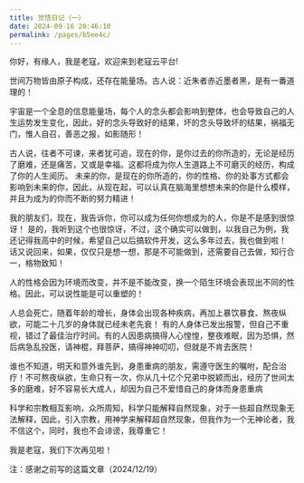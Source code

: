```yaml
---
title: 觉悟日记（一）
date: 2024-09-16 20:46:10
permalink: /pages/b5ee4c/
---
```


你好，有缘人，我是老寇，欢迎来到老寇云平台!

世间万物皆由原子构成，还存在能量场。古人说：近朱者赤近墨者黑，是有一番道理的！

宇宙是一个全息的信息能量场，每个人的念头都会影响到整体，也会导致自己的人生运势发生变化，因此，好的念头导致好的结果，坏的念头导致坏的结果，祸福无门，惟人自召，善恶之报，如影随形！

古人说，往者不可谏，来者犹可追，现在的你，是你过去的你所造的，无论是经历了磨难，还是痛苦，又或是幸福。这都将成为你人生道路上不可磨灭的经历，构成了你的人生阅历。
未来的你，是现在的你所造的，你的性格、你的处事方式都会影响到未来的你，因此，从现在起，可以认真在脑海里想想未来的你是什么模样，并且为成为的你而不断的努力精进！

我的朋友们，现在，我告诉你，你可以成为任何你想成为的人，你是不是感到很惊讶！
是的，我听到这个也很惊讶，不过，这个确实可以做到，以我自己为例，我还记得我高中的时候，希望自己以后搞软件开发，这么多年过去，我也做到啦！
话又说回来，如果，仅仅只是想一想，那是不可能做到，还需要自己去做，知行合一，格物致知！

人的性格会因为环境而改变，并不是不能改变，换一个陌生环境会表现出不同的性格。因此，可以说性能是可以重塑的！

人总会死亡，随着年龄的增长，身体会出现各种疾病，再加上暴饮暴食、熬夜纵欲，可能二十几岁的身体就已经未老先衰！
有的人身体已发出报警，但自己不重视，错过了最佳治疗时间。有的人因患病搞得人心惶惶，整夜难眠，因为恐惧，然后病急乱投医，请神棍，拜菩萨，搞得神神叨叨，但就是不肯去医院！

谁也不知道，明天和意外谁先到，身患重病的朋友，需遵守医生的嘱咐，配合治疗！不可熬夜纵欲，生命只有一次，你从几十亿个兄弟中脱颖而出，经历了世间太多的磨难，好不容易长大成人，却因为自己不爱惜自己的身体而身患重病

科学和宗教相互影响，众所周知，科学只能解释自然现象，对于一些超自然现象无法解释，因此，引入宗教，用神学来解释超自然现象，但我作为一个无神论者，我不信这个，同时，我也不会诽谤，我尊重它！

我是老寇，我们下次再见啦！

注：感谢之前写的这篇文章（2024/12/19）